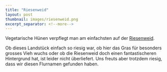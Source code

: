 ```yaml
---
title: "Riesenweid"
layout: post
thumbnail: images/riesenweid.png
excerpt_separator: <!--more-->
---
```


Vegetarische Hünen verpflegt man am einfachsten auf der [Riesenweid](https://s.geo.admin.ch/v80n0txa098d).

Ob dieses Landstück einfach so riesig war, ob hier das Gras für besonders grosses Vieh wuchs oder ob die Riesenweid doch einen fantastischeren Hintergrund hat, ist leider nicht überliefert. Uns freuts aber trotzdem riesig, dass wir diesen Flurnamen gefunden haben.

<!--more-->
